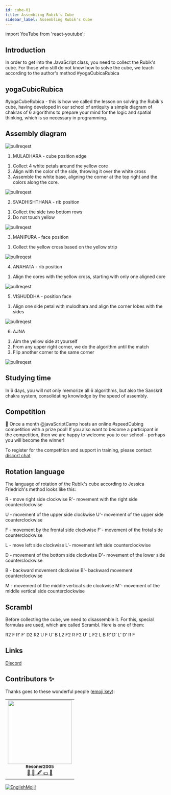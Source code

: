 ```yaml
---
id: cube-01
title: Assembling Rubik's Cube
sidebar_label: Assembling Rubik's Cube
---
```


import YouTube from 'react-youtube';

<YouTube videoId='5WyRcKrGwMo' />

## Introduction

In order to get into the JavaScript class, you need to collect the Rubik's cube. For those who still do not know how to solve the cube, we teach according to the author's method #yogaCubicaRubica

## yogaCubicRubica

#yogaCubeRubica - this is how we called the lesson on solving the Rubik's cube, having developed in our school of antiquity a simple diagram of chakras of 6 algorithms to prepare your mind for the logic and spatial thinking, which is so necessary in programming.

## Assembly diagram

![pullreqest](/img/blogging/00/7me.jpeg)

1. MULADHARA - cube position edge

1) Collect 4 white petals around the yellow core
2) Align with the color of the side, throwing it over the white cross
3) Assemble the white base, aligning the corner at the top right and the colors along the core.

![pullreqest](/img/blogging/00/1me.png)

2. SVADHISHTHANA - rib position

1) Collect the side two bottom rows
2) Do not touch yellow

![pullreqest](/img/blogging/00/2me.png)

3. MANIPURA - face position

1) Collect the yellow cross based on the yellow strip

![pullreqest](/img/blogging/00/3me.png)

4. ANAHATA - rib position

1) Align the cores with the yellow cross, starting with only one aligned core

![pullreqest](/img/blogging/00/4me.png)

5. VISHUDDHA - position face

1) Align one side petal with mulodhara and align the corner lobes with the sides

![pullreqest](/img/blogging/00/5me.png)

6. AJNA

1) Aim the yellow side at yourself
2) From any upper right corner, we do the algorithm until the match
3) Flip another corner to the same corner

![pullreqest](/img/blogging/00/6me.png)

## Studying time

In 6 days, you will not only memorize all 6 algorithms, but also the Sanskrit chakra system, consolidating knowledge by the speed of assembly.

## Competition

🏅 Once a month @javaScriptCamp hosts an online #speedCubing competition with a prize pool!
If you also want to become a participant in the competition, then we are happy to welcome you to our school - perhaps you will become the winner!

To register for the competition and support in training, please contact [discort chat](https://discord.gg/UPSeqZJT)

## Rotation language

The language of rotation of the Rubik's cube according to Jessica Friedrich's method looks like this:

R - move right side clockwise
R'- movement with the right side counterclockwise

U - movement of the upper side clockwise
U'- movement of the upper side counterclockwise

F - movement by the frontal side clockwise
F'- movement of the frotal side counterclockwise

L - move left side clockwise
L'- movement left side counterclockwise

D - movement of the bottom side clockwise
D'- movement of the lower side counterclockwise

B - backward movement clockwise
B'- backward movement counterclockwise

M - movement of the middle vertical side clockwise
M'- movement of the middle vertical side counterclockwise

## Scrambl

Before collecting the cube, we need to disassemble it. For this, special formulas are used, which are called Scrambl.
Here is one of them:

R2 F R’ F’ D2 R2 U F U’ B L2 F2 R F2 U’ L F2 L B R’ D’ L’ D’ R F

## Links

[Discord](https://discord.gg/6GDAfXn)

## Contributors ✨

Thanks goes to these wonderful people ([emoji key](https://allcontributors.org/docs/en/emoji-key)):

<!-- ALL-CONTRIBUTORS-LIST:START - Do not remove or modify this section -->
<!-- prettier-ignore-start -->
<!-- markdownlint-disable -->
<table>
  <tr>
<td align="center"><a href="https://github.com/Resoner2005"><img src="https://avatars1.githubusercontent.com/u/75675814?v=4?s=200" width="200px;" alt=""/><br /><sub><b>Resoner2005</b></sub></a><br /><a href="https://github.com/gHashTag/react-native-village/issues?q=author%3AResoner2005" title="Bug reports">🐛 🎨 🖋 💵 🤔</a></td>
  </tr>
  
</table>

<!-- markdownlint-restore -->
<!-- prettier-ignore-end -->

<!-- ALL-CONTRIBUTORS-LIST:END -->

[![EnglishMoji!](/img/logo/englishmoji.png)](https://apps.apple.com/kz/app/englishmoji/id6450254885)
